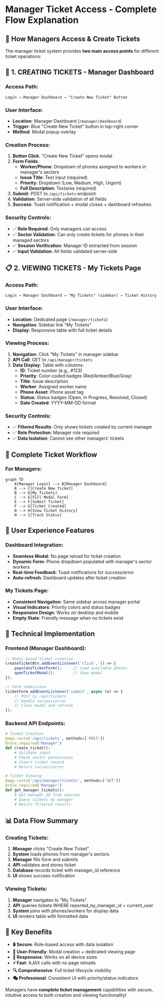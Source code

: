 # Manager Ticket Access - Complete Flow Explanation

## 🎯 **How Managers Access & Create Tickets**

The manager ticket system provides **two main access points** for different ticket operations:

## 📝 **1. CREATING TICKETS - Manager Dashboard**

### **Access Path:**
```
Login → Manager Dashboard → "Create New Ticket" Button
```

### **User Interface:**
- **Location**: Manager Dashboard (`/manager/dashboard`)
- **Trigger**: Blue "Create New Ticket" button in top-right corner
- **Method**: Modal popup overlay

### **Creation Process:**
1. **Button Click**: "Create New Ticket" opens modal
2. **Form Fields**:
   - **Worker/Phone**: Dropdown of phones assigned to workers in manager's sectors
   - **Issue Title**: Text input (required)
   - **Priority**: Dropdown (Low, Medium, High, Urgent)
   - **Full Description**: Textarea (required)
3. **Submit**: POST to `/api/tickets` endpoint
4. **Validation**: Server-side validation of all fields
5. **Success**: Toast notification + modal closes + dashboard refreshes

### **Security Controls:**
- ✅ **Role Required**: Only managers can access
- ✅ **Sector Validation**: Can only create tickets for phones in their managed sectors
- ✅ **Session Verification**: Manager ID extracted from session
- ✅ **Input Validation**: All fields validated server-side

## 📋 **2. VIEWING TICKETS - My Tickets Page**

### **Access Path:**
```
Login → Manager Dashboard → "My Tickets" (sidebar) → Ticket History
```

### **User Interface:**
- **Location**: Dedicated page (`/manager/tickets`)
- **Navigation**: Sidebar link "My Tickets"
- **Display**: Responsive table with full ticket details

### **Viewing Process:**
1. **Navigation**: Click "My Tickets" in manager sidebar
2. **API Call**: GET to `/api/manager/tickets`
3. **Data Display**: Table with columns:
   - **ID**: Ticket number (e.g., #123)
   - **Priority**: Color-coded badges (Red/Amber/Blue/Gray)
   - **Title**: Issue description
   - **Worker**: Assigned worker name
   - **Phone Asset**: Phone asset tag
   - **Status**: Status badges (Open, In Progress, Resolved, Closed)
   - **Date Created**: YYYY-MM-DD format

### **Security Controls:**
- ✅ **Filtered Results**: Only shows tickets created by current manager
- ✅ **Role Protection**: Manager role required
- ✅ **Data Isolation**: Cannot see other managers' tickets

## 🔄 **Complete Ticket Workflow**

### **For Managers:**
```mermaid
graph TD
    A[Manager Login] --> B[Manager Dashboard]
    B --> C[Create New Ticket]
    B --> D[My Tickets]
    C --> E[Fill Modal Form]
    E --> F[Submit Ticket]
    F --> G[Ticket Created]
    D --> H[View Ticket History]
    H --> I[Track Status]
```

## 🎨 **User Experience Features**

### **Dashboard Integration:**
- **Seamless Modal**: No page reload for ticket creation
- **Dynamic Form**: Phone dropdown populated with manager's sector workers
- **Real-time Feedback**: Toast notifications for success/error
- **Auto-refresh**: Dashboard updates after ticket creation

### **My Tickets Page:**
- **Consistent Navigation**: Same sidebar across manager portal
- **Visual Indicators**: Priority colors and status badges
- **Responsive Design**: Works on desktop and mobile
- **Empty State**: Friendly message when no tickets exist

## 🔧 **Technical Implementation**

### **Frontend (Manager Dashboard):**
```javascript
// Modal-based ticket creation
createTicketBtn.addEventListener('click', () => {
    populateTicketForm();     // Load available phones
    openTicketModal();        // Show modal
});

// Form submission
ticketForm.addEventListener('submit', async (e) => {
    // POST to /api/tickets
    // Handle success/error
    // Close modal and refresh
});
```

### **Backend API Endpoints:**
```python
# Ticket Creation
@app.route('/api/tickets', methods=['POST'])
@role_required('Manager')
def create_ticket():
    # Validate input
    # Check sector permissions
    # Insert ticket record
    # Return success/error

# Ticket Viewing
@app.route('/api/manager/tickets', methods=['GET'])
@role_required('Manager')
def get_manager_tickets():
    # Get manager ID from session
    # Query tickets by manager
    # Return filtered results
```

## 📊 **Data Flow Summary**

### **Creating Tickets:**
1. **Manager** clicks "Create New Ticket"
2. **System** loads phones from manager's sectors
3. **Manager** fills form and submits
4. **API** validates and stores ticket
5. **Database** records ticket with manager_id reference
6. **UI** shows success notification

### **Viewing Tickets:**
1. **Manager** navigates to "My Tickets"
2. **API** queries tickets WHERE reported_by_manager_id = current_user
3. **System** joins with phones/workers for display data
4. **UI** renders table with formatted data

## 🎯 **Key Benefits**

- **🔒 Secure**: Role-based access with data isolation
- **🎨 User-Friendly**: Modal creation + dedicated viewing page
- **📱 Responsive**: Works on all device sizes
- **⚡ Fast**: AJAX calls with no page reloads
- **🔍 Comprehensive**: Full ticket lifecycle visibility
- **🎭 Professional**: Consistent UI with priority/status indicators

Managers have **complete ticket management** capabilities with secure, intuitive access to both creation and viewing functionality!
